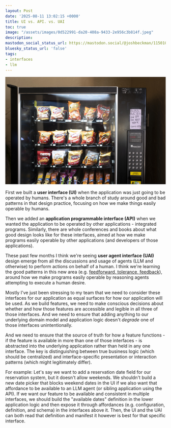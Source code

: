 ```yaml
---
layout: Post
date: '2025-08-11 13:02:15 +0000'
title: UI vs. API. vs. UAI
toc: true
image: "/assets/images/0d522991-da20-408a-9433-2e956c3b814f.jpeg"
description:
mastodon_social_status_url: https://mastodon.social/@joshbeckman/115010650254233029
bluesky_status_url: 'false'
tags:
- interfaces
- llm
---
```



![Vending machine](/assets/images/0d522991-da20-408a-9433-2e956c3b814f.jpeg)

First we built a **user interface (UI)** when the application was just going to be operated by humans. There's a whole branch of study around good and bad patterns in that design practice, focusing on how we make things easily operable by humans.

Then we added an **application programmable interface (API)** when we wanted the application to be operated by other applications - integrated programs. Similarly, there are whole conferences and books about what good design looks like for these interfaces, aimed at how we make programs easily operable by other applications (and developers of those applications).

These past few months I think we're seeing **user agent interface (UAI)** design emerge from all the discussions and usage of agents (LLM and otherwise) to perform actions on behalf of a human. I think we're learning the good patterns in this new area (e.g. [feedforward, tolerance, feedback](https://www.joshbeckman.org/blog/practicing/feedforward-tolerance-feedback-improving-interfaces-for-llm-agents)), around how we make programs easily operable by reasoning agents attempting to execute a human desire.

Mostly I've just been stressing to my team that we need to consider these interfaces for our application as equal surfaces for how our application will be used. As we build features, we need to make conscious decisions about whether and how those features are accessible and legible in all three of those interfaces. And we need to ensure that adding anything to our underlying domain model and application logic doesn't _degrade_ one of those interfaces unintentionally.

And we need to ensure that the source of truth for how a feature functions - if the feature is available in more than one of those interfaces - is abstracted into the underlying application rather than held in any one interface. The key is distinguishing between true business logic (which should be centralized) and interface-specific presentation or interaction patterns (which might legitimately differ).

For example: Let's say we want to add a reservation date field for our reservation system, but it doesn't allow weekends. We shouldn't build a new date picker that blocks weekend dates in the UI if we also want that affordance to be available to an LLM agent (or sibling application using the API). If we want our feature to be available and consistent in multiple interfaces, we should build the "available dates" definition in the lower application logic and then expose it through affordances (e.g. configuration, definition, and schema) in the interfaces above it. Then, the UI and the UAI can both read that definition and manifest it however is best for that specific interface.
